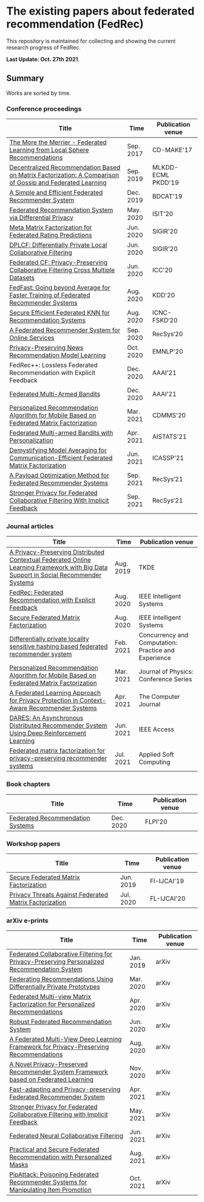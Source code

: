 # The existing papers about federated recommendation (FedRec)

This repository is maintained for collecting and showing the current research progress of FedRec.

<strong>Last Update: Oct. 27th 2021</strong>.

## Summary

Works are sorted by time.

### Conference proceedings

| Title | Time | Publication venue |
| --- | --- | --- |
| [The More the Merrier - Federated Learning from Local Sphere Recommendations](https://publications.sba-research.org/publications/201708%20-%20BMalle%20-%20The%20More%20the%20Merrier.pdf) | Sep. 2017 | CD-MAKE'17 |
| [Decentralized Recommendation Based on Matrix Factorization: A Comparison of Gossip and Federated Learning](https://dmle.iais.fraunhofer.de/papers/hegedus2019decentralized.pdf) | Sep. 2019 | MLKDD-ECML PKDD'19 |
| [A Simple and Efficient Federated Recommender System](https://dl.acm.org/doi/10.1145/3365109.3368788) | Dec. 2019 | BDCAT'19 |
| [Federated Recommendation System via Differential Privacy](https://ieeexplore.ieee.org/document/9174297) | May. 2020 | ISIT'20 |
| [Meta Matrix Factorization for Federated Rating Predictions](https://arxiv.org/pdf/1910.10086v2.pdf) | Jun. 2020 | SIGIR'20 |
| [DPLCF: Differentially Private Local Collaborative Filtering](https://dl.acm.org/doi/abs/10.1145/3397271.3401053?casa_token=3nEw3CHZ6UIAAAAA:CzXCDEb65zjxXCbwhq7leQNO-6ZKrX4XoiVdMQJHLppCcGTOE_rvqcBBOfA4tQ2lCONkGy5kiOaFrRw) | Jun. 2020 | SIGIR'20 |
| [Federated CF: Privacy-Preserving Collaborative Filtering Cross Multiple Datasets](https://ieeexplore.ieee.org/document/9148791) | Jun. 2020 | ICC'20 |
| [FedFast: Going beyond Average for Faster Training of Federated Recommender Systems](https://dl.acm.org/doi/pdf/10.1145/3394486.3403176) | Aug. 2020 | KDD'20 |
| [Secure Efficient Federated KNN for Recommendation Systems](https://link.springer.com/chapter/10.1007/978-3-030-70665-4_195) | Aug. 2020 | ICNC-FSKD‘20 |
| [A Federated Recommender System for Online Services](https://dl.acm.org/doi/fullHtml/10.1145/3383313.3411528) | Sep. 2020 | RecSys‘20 |
| [Privacy-Preserving News Recommendation Model Learning](https://www.aclweb.org/anthology/2020.findings-emnlp.128.pdf) | Oct. 2020 | EMNLP'20 |
| FedRec++: Lossless Federated Recommendation with Explicit Feedback | Dec. 2020 | AAAI'21 |
| [Federated Multi-Armed Bandits](https://www.aaai.org/AAAI21Papers/AAAI-1473.ShiC.pdf) | Dec. 2020 | AAAI'21 |
| [Personalized Recommendation Algorithm for Mobile Based on Federated Matrix Factorization](https://iopscience.iop.org/article/10.1088/1742-6596/1802/3/032021/pdf) | Mar. 2021 | CDMMS'20 |
| [Federated Multi-armed Bandits with Personalization](http://proceedings.mlr.press/v130/shi21c/shi21c.pdf) | Apr. 2021 | AISTATS'21 |
| [Demystifying Model Averaging for Communication-Efficient Federated Matrix Factorization](https://ieeexplore.ieee.org/stamp/stamp.jsp?tp=&arnumber=9413927) | Jun. 2021 | ICASSP'21 |
| [A Payload Optimization Method for Federated Recommender Systems](https://dl.acm.org/doi/abs/10.1145/3460231.3474257) | Sep. 2021 | RecSys‘21 |
| [Stronger Privacy for Federated Collaborative Filtering With Implicit Feedback](https://dl.acm.org/doi/fullHtml/10.1145/3460231.3474262) | Sep. 2021 | RecSys‘21 |

### Journal articles
| Title | Time | Publication venue |
| --- | --- | --- |
| [A Privacy-Preserving Distributed Contextual Federated Online Learning Framework with Big Data Support in Social Recommender Systems](https://ieeexplore.ieee.org/abstract/document/8807242?casa_token=gbK7bHcVQT4AAAAA:r5ILudorjzUk6k0c31MRCuh9V3XkHOAKQoTDrGlbyH0LPEwwkMx6tQonYSpmsYJj6j5p1TpL9wg) | Aug. 2019 | TKDE |
| [FedRec: Federated Recommendation with Explicit Feedback](https://ieeexplore.ieee.org/document/9170754) | Aug. 2020 | IEEE Intelligent Systems |
| [Secure Federated Matrix Factorization](https://ieeexplore.ieee.org/abstract/document/9162459?casa_token=UYvbEeKUDn0AAAAA:nSJKDVJ_0ER1lIjc5ArPrc6NM3IdCthhZYNplu1W7tqhEKgKhDVwImrkbBHDdK0kX82O-4iBrkA) | Aug. 2020 | IEEE Intelligent Systems |
| [Differentially private locality sensitive hashing based federated recommender system](https://ieeexplore.ieee.org/abstract/document/9162459?casa_token=UYvbEeKUDn0AAAAA:nSJKDVJ_0ER1lIjc5ArPrc6NM3IdCthhZYNplu1W7tqhEKgKhDVwImrkbBHDdK0kX82O-4iBrkA) | Feb. 2021 | Concurrency and Computation: Practice and Experience |
| [Personalized Recommendation Algorithm for Mobile Based on Federated Matrix Factorization](https://iopscience.iop.org/article/10.1088/1742-6596/1802/3/032021/meta) | Mar. 2021 | Journal of Physics: Conference Series |
| [A Federated Learning Approach for Privacy Protection in Context-Aware Recommender Systems](https://academic.oup.com/comjnl/advance-article-abstract/doi/10.1093/comjnl/bxab025/6259634?redirectedFrom=fulltext) | Apr. 2021 | The Computer Journal |
| [DARES: An Asynchronous Distributed Recommender System Using Deep Reinforcement Learning](https://ieeexplore.ieee.org/abstract/document/9448142) | Jun. 2021 | IEEE Access |
| [Federated matrix factorization for privacy-preserving recommender systems](https://www.sciencedirect.com/science/article/abs/pii/S1568494621006219?casa_token=NiBFD7sw-bgAAAAA:emAMFlKIyd1lmVoCTr1o-oETbe3h1tTjs-08FlEpcO5WnmB001jOlyUzzwes-VKIlFTqQVqcswxp) | Jul. 2021 | Applied Soft Computing |

### Book chapters
| Title | Time | Publication venue |
| --- | --- | --- |
| [Federated Recommendation Systems](https://link.springer.com/chapter/10.1007/978-3-030-63076-8_16) | Dec. 2020 | FLPI'20 |

### Workshop papers
| Title | Time | Publication venue |
| --- | --- | --- |
| [Secure Federated Matrix Factorization](https://arxiv.org/pdf/1906.05108.pdf) | Jun. 2019 | Fl-IJCAI'19 |
| [Privacy Threats Against Federated Matrix Factorization](https://arxiv.org/pdf/2007.01587.pdf) | Jul. 2020 | FL-IJCAI'20 |

### arXiv e-prints
| Title | Time | Publication venue |
| --- | --- | --- |
| [Federated Collaborative Filtering for Privacy-Preserving Personalized Recommendation System](https://arxiv.org/pdf/1901.09888.pdf) | Jan. 2019 | arXiv |
| [Federating Recommendations Using Differentially Private Prototypes](https://arxiv.org/pdf/2003.00602.pdf) | Mar. 2020 | arXiv |
| [Federated Multi-view Matrix Factorization for Personalized Recommendations](https://arxiv.org/abs/2004.04256) | Apr. 2020 | arXiv |
| [Robust Federated Recommendation System](https://arxiv.org/pdf/2006.08259.pdf) | Jun. 2020 | arXiv |
| [A Federated Multi-View Deep Learning Framework for Privacy-Preserving Recommendations](https://arxiv.org/pdf/2008.10808.pdf) | Aug. 2020 | arXiv |
| [A Novel Privacy-Preserved Recommender System Framework based on Federated Learning](https://arxiv.org/pdf/2011.05614.pdf) | Nov. 2020 | arXiv |
| [Fast-adapting and Privacy-preserving Federated Recommender System](https://arxiv.org/pdf/2104.00919.pdf) | Apr. 2021 | arXiv |
| [Stronger Privacy for Federated Collaborative Filtering with Implicit Feedback](https://arxiv.org/pdf/2105.03941.pdf) | May. 2021 | arXiv |
| [Federated Neural Collaborative Filtering](https://arxiv.org/pdf/2106.04405.pdf) | Jun. 2021 | arXiv |
| [Practical and Secure Federated Recommendation with Personalized Masks](https://arxiv.org/pdf/2109.02464.pdf) | Aug. 2021 | arXiv |
| [PipAttack: Poisoning Federated Recommender Systems for Manipulating Item Promotion](https://arxiv.org/pdf/2110.10926.pdf) | Oct. 2021 | arXiv |

<!--
## Details

I will briefly introduce each paper one by one. The freshest is on the top.

***
### Federated Recommendation Systems
#### Affiliations: WeBank, Hong Kong University of Science and Technology
The paper is an overview of the existing papers of FedRec. Besides, it also provides a categorization of FedRec and concludes the challenges when building a federated recommender system.

***
### Privacy-Preserving News Recommendation Model Learning
#### Affiliations: Tsinghua University, Microsoft Research Asia

-->
